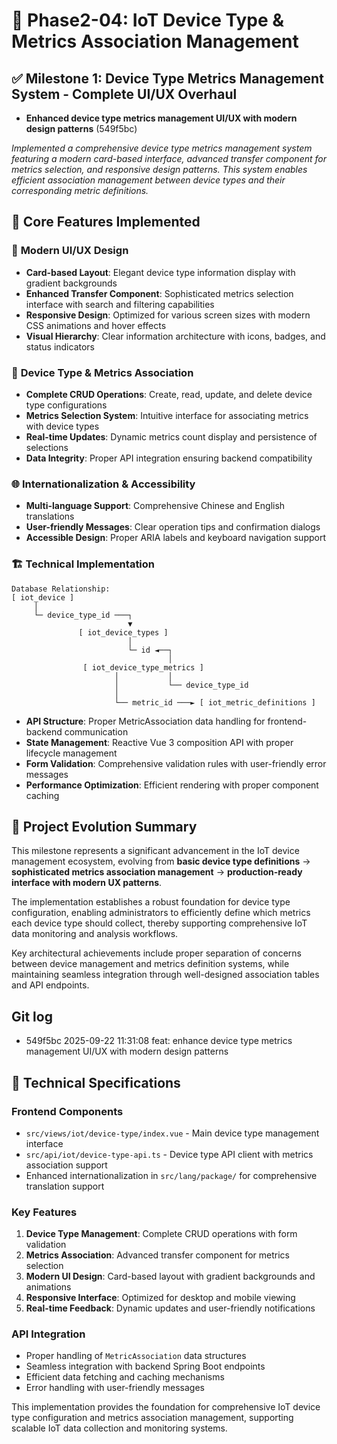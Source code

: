 # 🔧 **Phase2-04: IoT Device Type & Metrics Association Management**

## ✅ **Milestone 1: Device Type Metrics Management System - Complete UI/UX Overhaul**

- **Enhanced device type metrics management UI/UX with modern design patterns** (549f5bc)

*Implemented a comprehensive device type metrics management system featuring a modern card-based interface, advanced transfer component for metrics selection, and responsive design patterns. This system enables efficient association management between device types and their corresponding metric definitions.*

## 🎯 **Core Features Implemented**

### 📱 **Modern UI/UX Design**

- **Card-based Layout**: Elegant device type information display with gradient backgrounds
- **Enhanced Transfer Component**: Sophisticated metrics selection interface with search and filtering capabilities
- **Responsive Design**: Optimized for various screen sizes with modern CSS animations and hover effects
- **Visual Hierarchy**: Clear information architecture with icons, badges, and status indicators

### 🔗 **Device Type & Metrics Association**

- **Complete CRUD Operations**: Create, read, update, and delete device type configurations
- **Metrics Selection System**: Intuitive interface for associating metrics with device types
- **Real-time Updates**: Dynamic metrics count display and persistence of selections
- **Data Integrity**: Proper API integration ensuring backend compatibility

### 🌐 **Internationalization & Accessibility**

- **Multi-language Support**: Comprehensive Chinese and English translations
- **User-friendly Messages**: Clear operation tips and confirmation dialogs
- **Accessible Design**: Proper ARIA labels and keyboard navigation support

### 🏗 **Technical Implementation**

```
Database Relationship:
[ iot_device ]
     │
     └─ device_type_id ───┐
                          ▼
               [ iot_device_types ]
                          │
                          └─ id ◄──┐
                                   │
                [ iot_device_type_metrics ]
                       │           │
                       │           └── device_type_id
                       │
                       └── metric_id ───► [ iot_metric_definitions ]
```

- **API Structure**: Proper MetricAssociation data handling for frontend-backend communication
- **State Management**: Reactive Vue 3 composition API with proper lifecycle management
- **Form Validation**: Comprehensive validation rules with user-friendly error messages
- **Performance Optimization**: Efficient rendering with proper component caching

## 🎯 **Project Evolution Summary**

This milestone represents a significant advancement in the IoT device management ecosystem, evolving from **basic device type definitions** → **sophisticated metrics association management** → **production-ready interface with modern UX patterns**.

The implementation establishes a robust foundation for device type configuration, enabling administrators to efficiently define which metrics each device type should collect, thereby supporting comprehensive IoT data monitoring and analysis workflows.

Key architectural achievements include proper separation of concerns between device management and metrics definition systems, while maintaining seamless integration through well-designed association tables and API endpoints.

## Git log

- 549f5bc 2025-09-22 11:31:08 feat: enhance device type metrics management UI/UX with modern design patterns

## 🔧 **Technical Specifications**

### **Frontend Components**

- `src/views/iot/device-type/index.vue` - Main device type management interface
- `src/api/iot/device-type-api.ts` - Device type API client with metrics association support
- Enhanced internationalization in `src/lang/package/` for comprehensive translation support

### **Key Features**

1. **Device Type Management**: Complete CRUD operations with form validation
2. **Metrics Association**: Advanced transfer component for metrics selection
3. **Modern UI Design**: Card-based layout with gradient backgrounds and animations
4. **Responsive Interface**: Optimized for desktop and mobile viewing
5. **Real-time Feedback**: Dynamic updates and user-friendly notifications

### **API Integration**

- Proper handling of `MetricAssociation` data structures
- Seamless integration with backend Spring Boot endpoints
- Efficient data fetching and caching mechanisms
- Error handling with user-friendly messages

This implementation provides the foundation for comprehensive IoT device type configuration and metrics association management, supporting scalable IoT data collection and monitoring systems.
